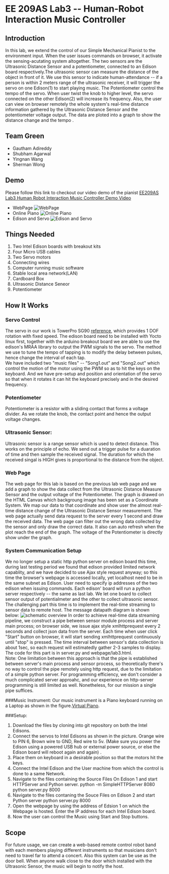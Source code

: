 # EE 209AS Lab3 -- Human-Robot Interaction Music Controller

## Introduction
In this lab, we extend the control of our Simple Mechanical Pianist to the environment input. When the user issues commands on browser, it activate the sensing-acutating system altogether. The two sensors are the Ultrasonic Distance Sensor and a potentiometer, connected to an Edison board respectively.The ultrasonic sensor can measure the distance of the object in front of it. We use this sensor to indicate human-attendance -- if a person is within 2 meters range of the ultrasonic receiver, it will trigger the servo on one Edison(1) to start playing music. The Potentiometer control the tempo of the servo. When user twist the knob to higher level, the servo connected on the other Edison(2) will increase its frequency. Also, the user can view on browser remotely the whole system's real-time distance information gathered by the Ultrasonic Distance Sensor and the potentiometer voltage output. The data are ploted into a graph to show the distance change and the tempo . 


## Team Green
* Gautham Adireddy 
* Shubham Agarwal
* Yingnan Wang
* Sherman Wong

## Demo
Please follow this link to checkout our video demo of the pianist [EE209AS Lab3 Human Robot Interaction Music Controller Demo Video](https://www.youtube.com/watch?v=u1IBEz-Xya8)

* WebPage
![WebPage](https://github.com/EE209AS/Lab2/raw/master/Images/1.jpg)
* Online Piano
![Online Piano](https://github.com/EE209AS/Lab2/raw/master/Images/2.png)
* Edison and Servo
![Edison and Servo](https://github.com/EE209AS/Lab2/raw/master/Images/3.jpg)

## Things Needed
1. Two Intel Edison boards with breakout kits
2. Four Micro USB cables  
3. Two Servo motors
4. Connecting wires
5. Computer running music software  
6. Stable local area network(LAN)  
7. Cardboard Box
8. Ultrasonic Distance Seneor
9. Potentiometer


## How It Works
### Servo Control
  The servo in our work is TowerPro SG90 [reference](http://www.micropik.com/PDF/SG90Servo.pdf), which provides 1 DOF rotation with fixed speed. The edison board need to be installed with Yocto linux first, together with the arduino breakout board we are able to use the edison's MRAA library to output the PWM signals to the servo. The method we use to tune the tempo of tapping is to modify the delay between pulses, hence change the interval of each tap.  
  We have included two "music files" -- "Song1.out" and "Song2.out" which control the motion of the motor using the PWM so as to hit the keys on the keyboard. And we have pre-setup and position and orientation of the servo so that when it rotates it can hit the keyboard precisely and in the desired frequency.

### Potentiometer
Potentiometer is a resistor with a sliding contact that forms a voltage divider. As we rotate the knob, the contact point and hence the output voltage changes.

### Ultrasonic Sensor:
Ultrasonic sensor is a range sensor which is used to detect distance. This works on the principle of echo. We send out a trigger pulse for a duaration of time and then sample the received signal. The duration for which the received singal is HIGH gives is proportional to the distance from the object.
  
### Web Page
The web page for this lab is based on the previous lab web page and we add a graph to show the data collect from the Ultrasonic Distance Measure Sensor and the output voltage of the Potentiometer. The graph is drawed on the HTML Canvas which backgroung image has been set as a Coordinate System. We map our data to that coordinate and show user the almost real-time distance change of the Ultrasonic Distance Sensor measurement. The web page actually send data request to the server every 1 second and draw the received data. The web page can filter out the wrong data collected by the sensor and only draw the correct data. It also can auto refresh when the plot reach the end of the graph. The voltage of the Potentiometer is directly show under the graph.
  
### System Communication Setup
  We no longer setup a static http python server on edison board this time, during last testing period we found that edison provided limited network capablity, and we have decided to use Ajax style request anyway; so this time the browser's webpage is accessed locally, yet localhost need to be in the same subnet as Edison. User need to specify ip addresses of the two edison when issuing commands. Each edison' board will run a python server respectively -- the same as last lab. We let one board to collect sensor output of potentialmeter and the other to collect ultrasonic sensor. The challenging part this time is to implement the real-time streaming to sensor data to remote host. The message datapath diagram is shown below: 
![schematic overview](https://github.com/EE209AS/Lab3/raw/master/diagram.png)
In order to achieve real-time data streaming pipeline, we construct a pipe between sensor module process and server main process; on browser side, we issue ajax style xmlhttprequest every 2 seconds and collect json data from the server. Each time when user click "Start" button on browser, it will start sending xmlhttprequest continuously until "stop" is pressed. The time interval between sensor's data collection is about 1sec, so each request will estimatedly gather 2-3 samples to display. The code for this part is in server.py and webpage/lab3.html.  
Note: One limitation between this approach is that the pipe is established between server's main process and sensor process, so theoretically there's no way to control the pipe remotely using http request, due to the limitation of a simple python server. For programming efficiency, we don't consider a much complicated server approahc, and our experience on http-server programming is still limited as well. Nonetheless, for our mission a single pipe suffices.
  
###Music Instrument:
 Our music instrument is a Piano keyboard running on a Laptop as shown in the figure.[Virtual Piano](http://virtualpiano.net/).

###Setup:
1. Download the files by cloning into git repository on both the Intel Edisons. 
2. Connect the servos to Intel Edisons as shown in the picture. Orange wire to PIN 6, Brown wire to GND, Red wire to 5v. (Make sure      you  power the Edison using a powered USB hub or external power source, or else the Edison board will reboot again and again) . 
3. Place them on keyboard in a desirable position so that the motors hit the keys.
4. Connect the Intel Edison and the User machine from which the control is done to a same Network.
5. Navigate to the files containing the Source Files On Edison 1 and start HTTPServer and Python server.
   python -m SimpleHTTPServer 8080 
   python server.py 8000
6. Navigate to the files contaning the Souce Files on Edison 2 and start Python server
   python server.py 8000
7. Open the webpage by using the address of Edsion 1 on which the Webpage is hosted. Enter the IP address for each Intel Edison board.
8. Now the user can control the Music using Start and Stop buttons.


## Scope
For future usage, we can create a web-based remote control robot band with each members playing different instruments so that musicians don't need to travel far to attend a concert. Also this system can be use as the door bell. When anyone walk close to the door which installed with the Ultrasonic Sensor, the music will begin to notify the host.


